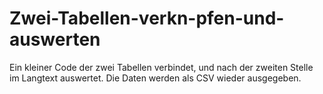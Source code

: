 # Zwei-Tabellen-verkn-pfen-und-auswerten
Ein kleiner Code der zwei Tabellen verbindet, und nach der zweiten Stelle im Langtext auswertet. Die Daten werden als CSV wieder ausgegeben.
